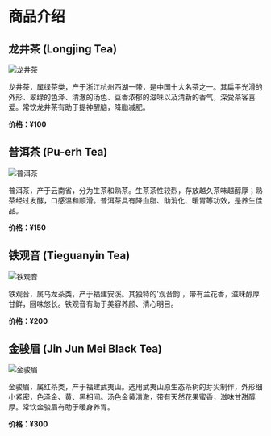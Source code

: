 # 商品介绍

## 龙井茶 (Longjing Tea)

![龙井茶](https://bin.misinguo.com/assets-bin/25/08/06/02/https/ai-public.mastergo.com/ai/img_res/35b5bb4203ca8c5f92a992b5711e27cb.jpg)

龙井茶，属绿茶类，产于浙江杭州西湖一带，是中国十大名茶之一。其扁平光滑的外形、翠绿的色泽、清澈的汤色、豆香浓郁的滋味以及清新的香气，深受茶客喜爱。常饮龙井茶有助于提神醒脑，降脂减肥。

**价格：¥100**

<OrderButton product="龙井茶" price="100" />

## 普洱茶 (Pu-erh Tea)

![普洱茶](https://bin.misinguo.com/assets-bin/25/08/06/02/https/ai-public.mastergo.com/ai/img_res/35b5bb4203ca8c5f92a992b5711e27cb.jpg)

普洱茶，产于云南省，分为生茶和熟茶。生茶茶性较烈，存放越久茶味越醇厚；熟茶经过发酵，口感温和顺滑。普洱茶具有降血脂、助消化、暖胃等功效，是养生佳品。

**价格：¥150**

<OrderButton product="普洱茶" price="150" />

## 铁观音 (Tieguanyin Tea)

![铁观音](https://bin.misinguo.com/assets-bin/25/08/06/02/https/ai-public.mastergo.com/ai/img_res/35b5bb4203ca8c5f92a992b5711e27cb.jpg)

铁观音，属乌龙茶类，产于福建安溪。其独特的'观音韵'，带有兰花香，滋味醇厚甘鲜，回味悠长。铁观音有助于美容养颜、清心明目。

**价格：¥200**

<OrderButton product="铁观音" price="200" />

## 金骏眉 (Jin Jun Mei Black Tea)

![金骏眉](https://bin.misinguo.com/assets-bin/25/08/06/02/https/ai-public.mastergo.com/ai/img_res/35b5bb4203ca8c5f92a992b5711e27cb.jpg)

金骏眉，属红茶类，产于福建武夷山。选用武夷山原生态茶树的芽尖制作，外形细小紧密，色泽金、黄、黑相间。汤色金黄清澈，带有天然花果蜜香，滋味甘甜醇厚。常饮金骏眉有助于暖身养胃。

**价格：¥300**

<OrderButton product="金骏眉" price="300" />



